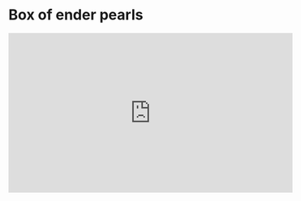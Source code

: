 # Box of ender pearls

<iframe width="560" height="315" src="https://www.youtube.com/embed/9tBQXcFV48A" frameborder="0" allow="accelerometer; autoplay; clipboard-write; encrypted-media; gyroscope; picture-in-picture" allowfullscreen></iframe>
